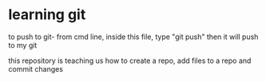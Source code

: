 # learning git
to push to git- from cmd line, inside this file, type "git push" 
then it will push to my git

this repository is teaching us how to create a repo, add files to a repo and commit changes
